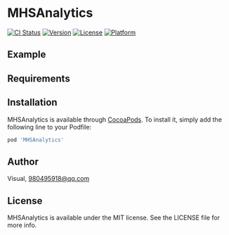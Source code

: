 # MHSAnalytics

[![CI Status](https://img.shields.io/travis/Visual/MHSAnalytics.svg?style=flat)](https://travis-ci.org/Visual/MHSAnalytics)
[![Version](https://img.shields.io/cocoapods/v/MHSAnalytics.svg?style=flat)](https://cocoapods.org/pods/MHSAnalytics)
[![License](https://img.shields.io/cocoapods/l/MHSAnalytics.svg?style=flat)](https://cocoapods.org/pods/MHSAnalytics)
[![Platform](https://img.shields.io/cocoapods/p/MHSAnalytics.svg?style=flat)](https://cocoapods.org/pods/MHSAnalytics)

## Example

## Requirements

## Installation

MHSAnalytics is available through [CocoaPods](https://cocoapods.org). To install
it, simply add the following line to your Podfile:

```ruby
pod 'MHSAnalytics'
```

## Author

Visual, 980495918@qq.com

## License

MHSAnalytics is available under the MIT license. See the LICENSE file for more info.
